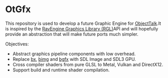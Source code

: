 # OtGfx

This repository is used to develop a future Graphic Engine for [ObjectTalk](https://github.com/goossens/ObjectTalk).It is inspired by the [RavEngine Graphics Library (RGL)](https://github.com/RavEngine/RGL)API and will hopefully provide an abstraction that will make future ports much simpler.

Objectives:

* Abstract graphics pipeline components with low overhead.
* Replace [bx](https://github.com/bkaradzic/bx), [bimg](https://github.com/bkaradzic/bimg) and [bgfx](https://github.com/bkaradzic/bgfx) with SDL Image and SDL3 GPU.
* Cross compiler shaders from pure GLSL to Metal, Vulkan and DirectX12.
* Support build and runtime shader compilation.

